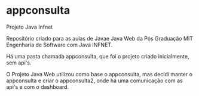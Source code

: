 
# appconsulta
Projeto Java Infnet

Repositório criado para as aulas de Javae Java Web da Pós Graduação MIT Engenharia de Software com Java INFNET.

Há uma pasta chamada appconsulta, que foi o projeto criado inicialmente, sem api's.

O Projeto Java Web utilizou como base o appconsulta, mas decidi manter o appconsulta e criar o appconsulta2, onde há uma comunicação com as api's e com o dashboard.
